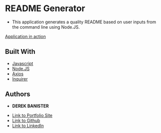 # README Generator

* This application generates a quality README based on user inputs from the command line using Node.JS.

[Application in action](https://www.youtube.com/watch?v=fr3YWcSih8w)

## Built With


* [Javascript](https://www.javascript.com/)
* [Node.JS](https://nodejs.org/en/)
* [Axios](https://axios-http.com/docs/intro)
* [Inquirer](https://www.npmjs.com/package/inquirer)


## Authors

* **DEREK BANISTER** 

- [Link to Portfolio Site](https://derekbanister.github.io/First-Portfolio/)
- [Link to Github](https://github.com/DerekBanister)
- [Link to LinkedIn](https://www.linkedin.com/in/derek-banister/)